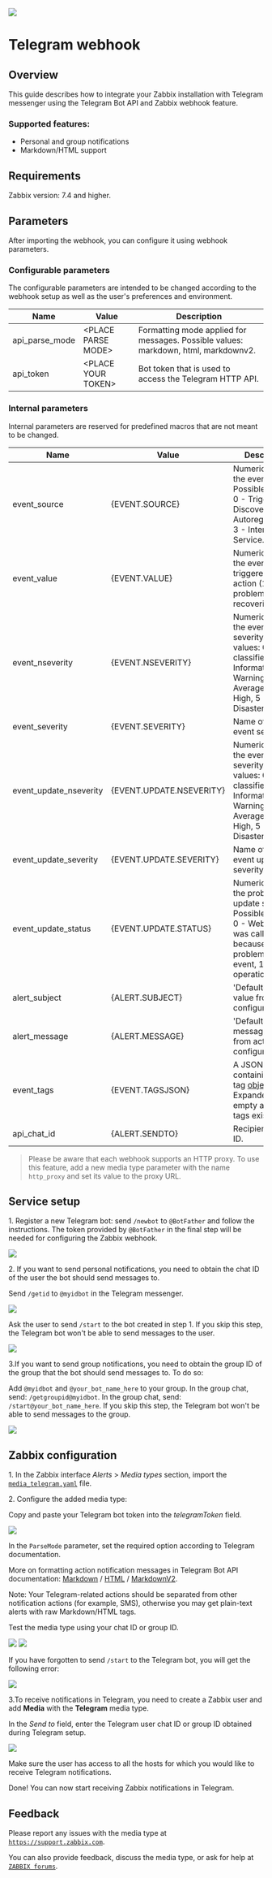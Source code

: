 ![](images/logo.png?raw=true)
# Telegram webhook

## Overview

This guide describes how to integrate your Zabbix installation with Telegram messenger using the Telegram Bot API and Zabbix webhook feature.

### Supported features:
* Personal and group notifications
* Markdown/HTML support

## Requirements

Zabbix version: 7.4 and higher.

## Parameters

After importing the webhook, you can configure it using webhook parameters.

### Configurable parameters

The configurable parameters are intended to be changed according to the webhook setup as well as the user's preferences and environment.

|Name|Value|Description|
|----|-----|-----------|
|api_parse_mode|\<PLACE PARSE MODE\>|Formatting mode applied for messages. Possible values: markdown, html, markdownv2.|
|api_token|\<PLACE YOUR TOKEN\>|Bot token that is used to access the Telegram HTTP API.|

### Internal parameters

Internal parameters are reserved for predefined macros that are not meant to be changed.

|Name|Value|Description|
|----|-----|-----------|
|event_source|\{EVENT\.SOURCE\}|Numeric value of the event source. Possible values: 0 - Trigger, 1 - Discovery, 2 - Autoregistration, 3 - Internal, 4 - Service.|
|event_value|\{EVENT\.VALUE\}|Numeric value of the event that triggered an action (1 for problem, 0 for recovering).|
|event_nseverity|\{EVENT\.NSEVERITY\}|Numeric value of the event severity. Possible values: 0 - Not classified, 1 - Information, 2 - Warning, 3 - Average, 4 - High, 5 - Disaster.|
|event_severity|\{EVENT\.SEVERITY\}|Name of the event severity.|
|event_update_nseverity|\{EVENT\.UPDATE\.NSEVERITY\}|Numeric value of the event update severity. Possible values: 0 - Not classified, 1 - Information, 2 - Warning, 3 - Average, 4 - High, 5 - Disaster.|
|event_update_severity|\{EVENT\.UPDATE\.SEVERITY\}|Name of the event update severity.|
|event_update_status|\{EVENT\.UPDATE\.STATUS\}|Numeric value of the problem update status. Possible values: 0 - Webhook was called because of problem/recovery event, 1 - Update operation.|
|alert_subject|\{ALERT\.SUBJECT\}|'Default subject' value from action configuration.|
|alert_message|\{ALERT\.MESSAGE\}|'Default message' value from action configuration.|
|event_tags|\{EVENT\.TAGSJSON\}|A JSON array containing event tag [objects]('https://www.zabbix.com/documentation/current/manual/api/reference/event/object#event-tag'). Expanded to an empty array if no tags exist.|
|api_chat_id|\{ALERT\.SENDTO\}|Recipient's chat ID.|

> Please be aware that each webhook supports an HTTP proxy. To use this feature, add a new media type parameter with the name `http_proxy` and set its value to the proxy URL.

## Service setup

1\. Register a new Telegram bot: send `/newbot` to `@BotFather` and follow the instructions. The token provided by `@BotFather` in the final step will be needed for configuring the Zabbix webhook.

[![](images/thumb.1.png?raw=true)](images/1.png)

2\. If you want to send personal notifications, you need to obtain the chat ID of the user the bot should send messages to.

Send `/getid` to `@myidbot` in the Telegram messenger.

[![](images/thumb.3.png?raw=true)](images/3.png)

Ask the user to send `/start` to the bot created in step 1. If you skip this step, the Telegram bot won't be able to send messages to the user.

[![](images/thumb.5.png?raw=true)](images/5.png)

3\.If you want to send group notifications, you need to obtain the group ID of the group that the bot should send messages to. To do so:

Add `@myidbot` and `@your_bot_name_here` to your group.
In the group chat, send: `/getgroupid@myidbot`.
In the group chat, send: `/start@your_bot_name_here`. If you skip this step, the Telegram bot won't be able to send messages to the group.

[![](images/thumb.9.png?raw=true)](images/9.png)

## Zabbix configuration

1\. In the Zabbix interface *Alerts* > *Media types* section, import the [`media_telegram.yaml`](media_telegram.yaml) file.

2\. Configure the added media type: 

Copy and paste your Telegram bot token into the *telegramToken* field.

[![](images/thumb.2.png?raw=true)](images/2.png)

In the `ParseMode` parameter, set the required option according to Telegram documentation.

More on formatting action notification messages in Telegram Bot API documentation: [Markdown](https://core.telegram.org/bots/api#markdown-style) / [HTML](https://core.telegram.org/bots/api#html-style) / [MarkdownV2](https://core.telegram.org/bots/api#markdownv2-style).

Note: Your Telegram-related actions should be separated from other notification actions (for example, SMS), otherwise you may get plain-text alerts with raw Markdown/HTML tags.

Test the media type using your chat ID or group ID.

[![](images/thumb.6.png?raw=true)](images/6.png)
[![](images/thumb.7.png?raw=true)](images/7.png)

If you have forgotten to send `/start` to the Telegram bot, you will get the following error:

[![](images/thumb.8.png?raw=true)](images/8.png)

3\.To receive notifications in Telegram, you need to create a Zabbix user and add **Media** with the **Telegram** media type.

In the *Send to* field, enter the Telegram user chat ID or group ID obtained during Telegram setup.

[![](images/thumb.4.png?raw=true)](images/4.png)

Make sure the user has access to all the hosts for which you would like to receive Telegram notifications.

Done! You can now start receiving Zabbix notifications in Telegram.

## Feedback

Please report any issues with the media type at [`https://support.zabbix.com`](https://support.zabbix.com).

You can also provide feedback, discuss the media type, or ask for help at [`ZABBIX forums`](https://www.zabbix.com/forum/zabbix-suggestions-and-feedback).
